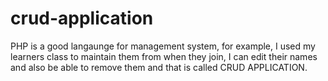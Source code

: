 # crud-application
PHP is a good langaunge for management system, for example, I used my learners class to maintain them from when they join, 
I can edit their names and also be able to remove them and that is called CRUD APPLICATION. 
